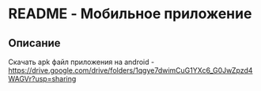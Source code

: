 # README - Мобильное приложение

## Описание

Скачать apk файл приложения на android - https://drive.google.com/drive/folders/1qgye7dwimCuG1YXc6_G0JwZpzd4WAGVr?usp=sharing

